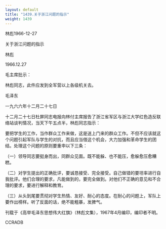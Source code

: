 ```yaml
---
layout: default
title: "1439.关于浙江问题的指示"
weight: 1439
---
```


林彪1966-12-27

关于浙江问题的指示

林彪

1966.12.27

毛主席批示：

林彪同志，此件应发到全军营以上各级机关去。

毛泽东

一九六六年十二月二十七日

十二月二十七日杜屏同志电报向林付主席报告了浙江省军区与浙江大学红色造反联络站谈判情况，当天下午五点半，林彪同志指示：

要把学生的工作，当作群众工作来做，这是送上门来的群众工作。不但不应该就这个问题引起军队与学生的对抗，而且应当借这个机会，大力加强和革命学生的团结。处理这个问题的原则要重申以下三条：

（一）领导同志要挺身而出，同群众见面。既不能躲、也不能压，愈躲愈压愈糟糕。

（二）对学生提出的正确批评，要诚恳接受、完全接受。自己做错的要坦率进行自我批评。他们合理的要求，凡能做到的，要完全做到。对他们不正确的意见和不合理的要求，要进行解释和教育。

（三）从头到尾要贯彻对学生热情、友好、耐心的态度。在耐心的问题上，军队上要作出榜样。听了反面的话，绝不能粗暴，发脾气。

刊载于《高举毛泽东思想伟大红旗》（林彪文集），1967年4月编印，编印者不明。

CCRADB

